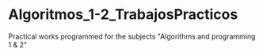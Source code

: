 # Algoritmos_1-2_TrabajosPracticos
Practical works programmed for the subjects "Algorithms and programming 1 & 2"
